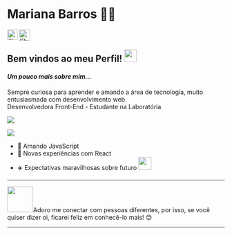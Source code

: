 # Mariana Barros :woman_technologist:


<a href="https://www.linkedin.com/in/marianambarros/">
    <img align="left" alt="Shubhamdeep Jha | Linkedin" width="24px" src="https://github.com/TheDudeThatCode/TheDudeThatCode/blob/master/Assets/Linkedin.svg" />
</a>
 <a href="mailto:mamirandabarros11@gmail.com">
    <img align="left" alt="Shubhamdeep Jha | Gmail" width="26px" src="https://github.com/TheDudeThatCode/TheDudeThatCode/blob/master/Assets/Gmail.svg" />
 </a> <br>          

## Bem vindos ao meu Perfil! <img src="https://github.com/TheDudeThatCode/TheDudeThatCode/blob/master/Assets/Hi.gif" width="29px">       

#### _Um pouco mais sobre mim..._      
Sempre curiosa para aprender e amando a área de tecnologia, muito entusiasmada com desenvolvimento web.  
Desenvolvedora Front-End - Estudante na Laboratória

<img src='https://media.giphy.com/media/wTOjFHUPzl7SE/giphy.gif'> 


![](name-of-giphy.gif)

 - :yellow_heart:   Amando JavaScript
 - :rocket:   Novas experiências com React
 - :airplane:  Expectativas maravilhosas sobre futuro <img src="https://media.giphy.com/media/WUlplcMpOCEmTGBtBW/giphy.gif" width="30"> 
 ---
 
<img src="https://media.giphy.com/media/LnQjpWaON8nhr21vNW/giphy.gif" width="60">Adoro me conectar com pessoas diferentes, por isso, se você quiser dizer oi, ficarei feliz em conhecê-lo mais! :blush:     

---
